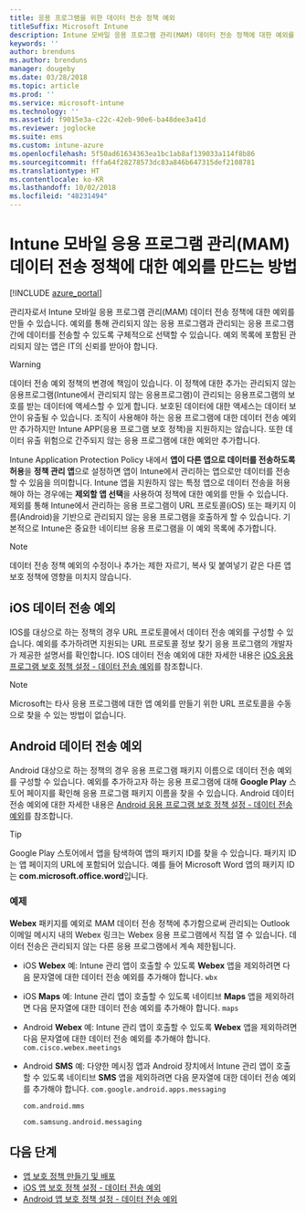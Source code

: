 ```yaml
---
title: 응용 프로그램을 위한 데이터 전송 정책 예외
titleSuffix: Microsoft Intune
description: Intune 모바일 응용 프로그램 관리(MAM) 데이터 전송 정책에 대한 예외를 만듭니다.
keywords: ''
author: brenduns
ms.author: brenduns
manager: dougeby
ms.date: 03/28/2018
ms.topic: article
ms.prod: ''
ms.service: microsoft-intune
ms.technology: ''
ms.assetid: f9015e3a-c22c-42eb-90e6-ba48dee3a41d
ms.reviewer: joglocke
ms.suite: ems
ms.custom: intune-azure
ms.openlocfilehash: 5f50ad61634363ea1bc1ab8af139033a114f8b86
ms.sourcegitcommit: fffa64f28278573dc83a846b647315def2108781
ms.translationtype: HT
ms.contentlocale: ko-KR
ms.lasthandoff: 10/02/2018
ms.locfileid: "48231494"
---
```

# <a name="how-to-create-exceptions-to-the-intune-mobile-application-management-mam-data-transfer-policy"></a>Intune 모바일 응용 프로그램 관리(MAM) 데이터 전송 정책에 대한 예외를 만드는 방법

[!INCLUDE [azure_portal](./includes/azure_portal.md)]

관리자로서 Intune 모바일 응용 프로그램 관리(MAM) 데이터 전송 정책에 대한 예외를 만들 수 있습니다. 예외를 통해 관리되지 않는 응용 프로그램과 관리되는 응용 프로그램 간에 데이터를 전송할 수 있도록 구체적으로 선택할 수 있습니다. 예외 목록에 포함된 관리되지 않는 앱은 IT의 신뢰를 받아야 합니다. 

>[!WARNING] 
> 데이터 전송 예외 정책의 변경에 책임이 있습니다. 이 정책에 대한 추가는 관리되지 않는 응용프로그램(Intune에서 관리되지 않는 응용프로그램)이 관리되는 응용프로그램의 보호를 받는 데이터에 액세스할 수 있게 합니다. 보호된 데이터에 대한 액세스는 데이터 보안이 유출될 수 있습니다. 조직이 사용해야 하는 응용 프로그램에 대한 데이터 전송 예외만 추가하지만 Intune APP(응용 프로그램 보호 정책)을 지원하지는 않습니다. 또한 데이터 유출 위험으로 간주되지 않는 응용 프로그램에 대한 예외만 추가합니다.

Intune Application Protection Policy 내에서 **앱이 다른 앱으로 데이터를 전송하도록 허용**을 **정책 관리 앱**으로 설정하면 앱이 Intune에서 관리하는 앱으로만 데이터를 전송할 수 있음을 의미합니다. Intune 앱을 지원하지 않는 특정 앱으로 데이터 전송을 허용해야 하는 경우에는 **제외할 앱 선택**을 사용하여 정책에 대한 예외를 만들 수 있습니다. 제외를 통해 Intune에서 관리하는 응용 프로그램이 URL 프로토콜(iOS) 또는 패키지 이름(Android)을 기반으로 관리되지 않는 응용 프로그램을 호출하게 할 수 있습니다. 기본적으로 Intune은 중요한 네이티브 응용 프로그램을 이 예외 목록에 추가합니다. 

> [!NOTE]
> 데이터 전송 정책 예외의 수정이나 추가는 제한 자르기, 복사 및 붙여넣기 같은 다른 앱 보호 정책에 영향을 미치지 않습니다. 

## <a name="ios-data-transfer-exceptions"></a>iOS 데이터 전송 예외
IOS를 대상으로 하는 정책의 경우 URL 프로토콜에서 데이터 전송 예외를 구성할 수 있습니다. 예외를 추가하려면 지원되는 URL 프로토콜 정보 찾기 응용 프로그램의 개발자가 제공한 설명서를 확인합니다. IOS 데이터 전송 예외에 대한 자세한 내용은 [iOS 응용 프로그램 보호 정책 설정 - 데이터 전송 예외](app-protection-policy-settings-ios.md#data-transfer-exemptions)를 참조합니다.

> [!NOTE]
> Microsoft는 타사 응용 프로그램에 대한 앱 예외를 만들기 위한 URL 프로토콜을 수동으로 찾을 수 있는 방법이 없습니다. 

## <a name="android-data-transfer-exceptions"></a>Android 데이터 전송 예외
Android 대상으로 하는 정책의 경우 응용 프로그램 패키지 이름으로 데이터 전송 예외를 구성할 수 있습니다. 예외를 추가하고자 하는 응용 프로그램에 대해 **Google Play** 스토어 페이지를 확인해 응용 프로그램 패키지 이름을 찾을 수 있습니다. Android 데이터 전송 예외에 대한 자세한 내용은 [Android 응용 프로그램 보호 정책 설정 - 데이터 전송 예외](app-protection-policy-settings-android.md#data-transfer-exemptions)를 참조합니다.


>[!TIP]
> Google Play 스토어에서 앱을 탐색하여 앱의 패키지 ID를 찾을 수 있습니다. 패키지 ID는 앱 페이지의 URL에 포함되어 있습니다. 예를 들어 Microsoft Word 앱의 패키지 ID는 **com.microsoft.office.word**입니다.

### <a name="example"></a>예제
**Webex** 패키지를 예외로 MAM 데이터 전송 정책에 추가함으로써 관리되는 Outlook 이메일 메시지 내의 Webex 링크는 Webex 응용 프로그램에서 직접 열 수 있습니다. 데이터 전송은 관리되지 않는 다른 응용 프로그램에서 계속 제한됩니다.

- iOS **Webex** 예: Intune 관리 앱이 호출할 수 있도록 **Webex** 앱을 제외하려면 다음 문자열에 대한 데이터 전송 예외를 추가해야 합니다. <code>wbx</code>
    
 - iOS **Maps** 예: Intune 관리 앱이 호출할 수 있도록 네이티브 **Maps** 앱을 제외하려면 다음 문자열에 대한 데이터 전송 예외를 추가해야 합니다. <code>maps</code>

- Android **Webex** 예: Intune 관리 앱이 호출할 수 있도록 **Webex** 앱을 제외하려면 다음 문자열에 대한 데이터 전송 예외를 추가해야 합니다. <code>com.cisco.webex.meetings</code>
    
- Android **SMS** 예: 다양한 메시징 앱과 Android 장치에서 Intune 관리 앱이 호출할 수 있도록 네이티브 **SMS** 앱을 제외하려면 다음 문자열에 대한 데이터 전송 예외를 추가해야 합니다. 
    <code>com.google.android.apps.messaging</code>
    
    <code>com.android.mms</code>
    
    <code>com.samsung.android.messaging</code>

## <a name="next-steps"></a>다음 단계

- [앱 보호 정책 만들기 및 배포](app-protection-policies.md)
- [iOS 앱 보호 정책 설정 - 데이터 전송 예외](app-protection-policy-settings-ios.md#data-transfer-exemptions)
- [Android 앱 보호 정책 설정 - 데이터 전송 예외](app-protection-policy-settings-android.md#data-transfer-exemptions)
